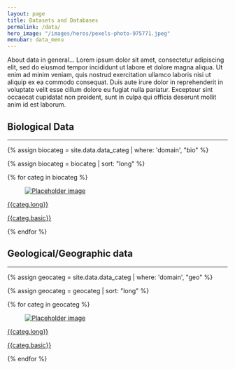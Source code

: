 ```yaml
---
layout: page
title: Datasets and Databases 
permalink: /data/
hero_image: "/images/heros/pexels-photo-975771.jpeg"
menubar: data_menu
---
```


About data in general... Lorem ipsum dolor sit amet, consectetur adipiscing elit, sed do eiusmod tempor incididunt ut labore et dolore magna aliqua. Ut enim ad minim veniam, quis nostrud exercitation ullamco laboris nisi ut aliquip ex ea commodo consequat. Duis aute irure dolor in reprehenderit in voluptate velit esse cillum dolore eu fugiat nulla pariatur. Excepteur sint occaecat cupidatat non proident, sunt in culpa qui officia deserunt mollit anim id est laborum.

## Biological Data

* * * 


{% assign biocateg = site.data.data_categ | where: 'domain', "bio"  %}

{% assign biocateg = biocateg | sort: "long" %}

<div class="grid is-col-min-9">

{% for categ in biocateg %}

<div class="cell">
<a href="{{site.url}}{{site.baseurl}}/data/{{categ.id}}.html">
<div class="card">
  <div class="card-image">
    <figure class="image is-4by3">
      <img
        src="{{site.url}}{{site.baseurl}}/{{categ.image}}"
        alt="Placeholder image"
      />
    </figure>
  </div>
  <div class="card-content">
    <div class="media">
      <div class="media-content">
        <p class="title is-6">{{categ.long}}</p>
      </div>
    </div>
    <div class="content categdescription">
	{{categ.basic}}
    </div>
  </div>
</div>
</a>

</div>

{% endfor %}

</div>


## Geological/Geographic data

* * *

{% assign geocateg = site.data.data_categ | where: 'domain', "geo"  %}

{% assign geocateg = geocateg | sort: "long" %}



<div class="grid is-col-min-9">

{% for categ in geocateg %}

<div class="cell">
<a href="{{site.url}}{{site.baseurl}}/data/{{categ.id}}.html">
<div class="card">
  <div class="card-image">
    <figure class="image is-4by3">
      <img
        src="{{site.url}}{{site.baseurl}}/{{categ.image}}"
        alt="Placeholder image"
      />
    </figure>
  </div>
  <div class="card-content">
    <div class="media">
      <div class="media-content">
        <p class="title is-6">{{categ.long}}</p>
      </div>
    </div>
    <div class="content categdescription">
	{{categ.basic}}
    </div>
  </div>
</div>
</a>

</div>

{% endfor %}

</div>
